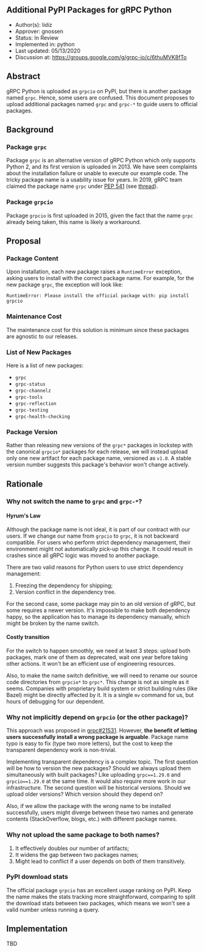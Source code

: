 Additional PyPI Packages for gRPC Python
----
* Author(s): lidiz
* Approver: gnossen
* Status: In Review
* Implemented in: python
* Last updated: 05/13/2020
* Discussion at: https://groups.google.com/g/grpc-io/c/6thuMVK8fTo

## Abstract

gRPC Python is uploaded as `grpcio` on PyPI, but there is another package named
`grpc`. Hence, some users are confused. This document proposes to upload
additional packages named `grpc` and `grpc-*` to guide users to official
packages.

## Background

### Package `grpc`

Package `grpc` is an alternative version of gRPC Python which only supports
Python 2, and its first version is uploaded in 2013. We have seen complaints
about the installation failure or unable to execute our example code. The tricky
package name is a usability issue for years. In 2019, gRPC team claimed the
package name `grpc` under [PEP 541](https://www.python.org/dev/peps/pep-0541/)
(see [thread](https://github.com/pypa/pypi-support/issues/3)).

### Package `grpcio`

Package `grpcio` is first uploaded in 2015, given the fact that the name `grpc`
already being taken, this name is likely a workaround.

## Proposal

### Package Content

Upon installation, each new package raises a `RuntimeError` exception, asking
users to install with the correct package name. For example, for the new
package `grpc`, the exception will look like:

```
RuntimeError: Please install the official package with: pip install grpcio
```

### Maintenance Cost

The maintenance cost for this solution is minimum since these packages are
agnostic to our releases.

### List of New Packages

Here is a list of new packages:
* `grpc`
* `grpc-status`
* `grpc-channelz`
* `grpc-tools`
* `grpc-reflection`
* `grpc-testing`
* `grpc-health-checking`

### Package Version

Rather than releasing new versions of the `grpc*` packages in lockstep with the
canonical `grpcio*` packages for each release, we will instead upload only one
new artifact for each package name, versioned as `v1.0`. A stable version number
suggests this package's behavior won't change actively.

## Rationale

### Why not switch the name to `grpc` and `grpc-*`?

#### Hyrum's Law

Although the package name is not ideal, it is part of our contract with our
users. If we change our name from `grpcio` to `grpc`, it is not backward
compatible. For users who perform strict dependency management, their
environment might not automatically pick-up this change. It could result in
crashes since all gRPC logic was moved to another package.

There are two valid reasons for Python users to use strict dependency
management:

1. Freezing the dependency for shipping;
2. Version conflict in the dependency tree.

For the second case, some package may pin to an old version of gRPC, but some
requires a newer version. It's impossible to make both dependency happy, so the
application has to manage its dependency manually, which might be broken by the
name switch.

#### Costly transition

For the switch to happen smoothly, we need at least 3 steps: upload both
packages, mark one of them as deprecated, wait one year before taking other
actions. It won't be an efficient use of engineering resources.

Also, to make the name switch definitive, we will need to rename our source code
directories from `grpcio*` to `grpc*`. This change is not as simple as it seems.
Companies with proprietary build system or strict building rules (like Bazel)
might be directly affected by it. It is a single `mv` command for us, but hours
of debugging for our dependent.

### Why not implicitly depend on `grpcio` (or the other package)?

This approach was proposed in
[grpc#21531](https://github.com/grpc/grpc/pull/21531). However, **the benefit of
letting users successfully install a wrong package is arguable**. Package name
typo is easy to fix (type two more letters), but the cost to keep the
transparent dependency work is non-trivial.

Implementing transparent dependency is a complex topic. The first question will
be how to version the new packages? Should we always upload them simultaneously
with built packages? Like uploading `grpc==1.29.0` and `grpcio==1.29.0` at the
same time. It would also require more work in our infrastructure. The second
question will be historical versions. Should we upload older versions? Which
version should they depend on?

Also, if we allow the package with the wrong name to be installed successfully,
users might diverge between these two names and generate contents
(StackOverflow, blogs, etc.) with different package names.

### Why not upload the same package to both names?

1. It effectively doubles our number of artifacts;
2. It widens the gap between two packages names;
3. Might lead to conflict if a user depends on both of them transitively.

### PyPI download stats

The official package `grpcio` has an excellent usage ranking on PyPI. Keep the
name makes the stats tracking more straightforward, comparing to split the
download stats between two packages, which means we won't see a valid number
unless running a query.

## Implementation

TBD
